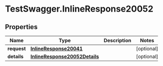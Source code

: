 # TestSwagger.InlineResponse20052

## Properties

Name | Type | Description | Notes
------------ | ------------- | ------------- | -------------
**request** | [**InlineResponse20041**](InlineResponse20041.md) |  | [optional] 
**details** | [**InlineResponse20052Details**](InlineResponse20052Details.md) |  | [optional] 


